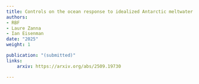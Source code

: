 ```yaml
---
title: Controls on the ocean response to idealized Antarctic meltwater input
authors: 
- RBF
- Laure Zanna
- Ian Eisenman
date: "2025"
weight: 1

publication: "(submitted)"
links:
    arxiv: https://arxiv.org/abs/2509.19730

---
```

